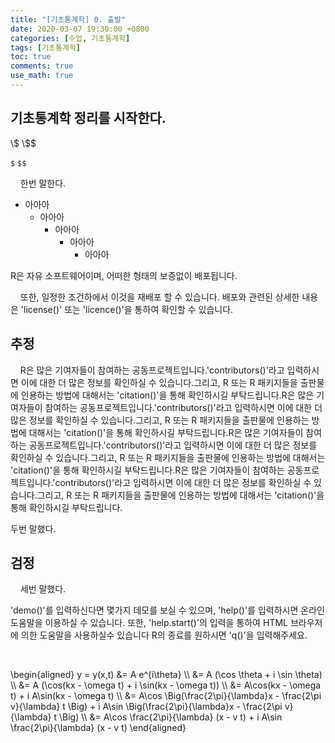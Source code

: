 ```yaml
---
title: "[기초통계학] 0. 출발"
date: 2020-03-07 19:30:00 +0800 
categories: [수업, 기초통계학]
tags: [기초통계학]
toc: true
comments: true
use_math: true
---
```


## 기초통계학 정리를 시작한다.

\\$ \\$$

`$` `$$`

&nbsp;&nbsp;&nbsp;&nbsp;한번 말한다.    



* 아아아
  * 아아아
    * 아아아
      * 아아아
        * 아아아 

R은 자유 소프트웨어이며, 어떠한 형태의 보증없이 배포됩니다. 

&nbsp;&nbsp;&nbsp;&nbsp;또한, 일정한 조건하에서 이것을 재배포 할 수 있습니다. 배포와 관련된 상세한 내용은 'license()' 또는 'licence()'을 통하여 확인할 수 있습니다.

## 추정

&nbsp;&nbsp;&nbsp;&nbsp;R은 많은 기여자들이 참여하는 공동프로젝트입니다.'contributors()'라고 입력하시면 이에 대한 더 많은 정보를 확인하실 수 있습니다.그리고, R 또는 R 패키지들을 출판물에 인용하는 방법에 대해서는 'citation()'을 통해 확인하시길 부탁드립니다.R은 많은 기여자들이 참여하는 공동프로젝트입니다.'contributors()'라고 입력하시면 이에 대한 더 많은 정보를 확인하실 수 있습니다.그리고, R 또는 R 패키지들을 출판물에 인용하는 방법에 대해서는 'citation()'을 통해 확인하시길 부탁드립니다.R은 많은 기여자들이 참여하는 공동프로젝트입니다.'contributors()'라고 입력하시면 이에 대한 더 많은 정보를 확인하실 수 있습니다.그리고, R 또는 R 패키지들을 출판물에 인용하는 방법에 대해서는 'citation()'을 통해 확인하시길 부탁드립니다.R은 많은 기여자들이 참여하는 공동프로젝트입니다.'contributors()'라고 입력하시면 이에 대한 더 많은 정보를 확인하실 수 있습니다.그리고, R 또는 R 패키지들을 출판물에 인용하는 방법에 대해서는 'citation()'을 통해 확인하시길 부탁드립니다.

두번 말했다.

## 검정

&nbsp;&nbsp;&nbsp;&nbsp;세번 말했다.

'demo()'를 입력하신다면 몇가지 데모를 보실 수 있으며, 'help()'를 입력하시면 온라인 도움말을 이용하실 수 있습니다.
또한, 'help.start()'의 입력을 통하여 HTML 브라우저에 의한 도움말을 사용하실수 있습니다
R의 종료를 원하시면 'q()'을 입력해주세요.

<br/>

\begin{aligned}
y = y(x,t) &= A e^{i\theta} \\\\ &= A (\cos \theta + i \sin \theta) \\\\ &= A (\cos(kx - \omega t) + i \sin(kx - \omega t)) \\\\ &= A\cos(kx - \omega t) + i A\sin(kx - \omega t)  \\\\ &= A\cos \Big(\frac{2\pi}{\lambda}x - \frac{2\pi v}{\lambda} t \Big) + i A\sin \Big(\frac{2\pi}{\lambda}x - \frac{2\pi v}{\lambda} t \Big)  \\\\ &= A\cos \frac{2\pi}{\lambda} (x - v t) + i A\sin \frac{2\pi}{\lambda} (x - v t)
\end{aligned}​